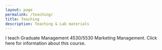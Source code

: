 ```yaml
---
layout: page
permalink: /teaching/
title: Teaching
description: Teaching & Lab materials
---
```


I teach Graduate Management 4530/5530 Marketing Management. Click here for information about this course.
